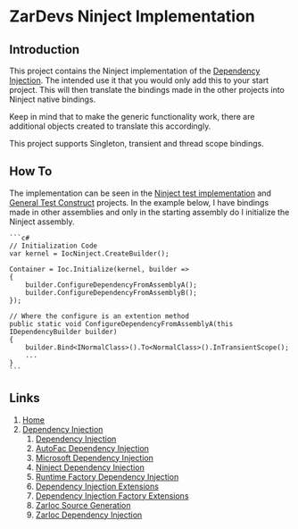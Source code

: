 # ZarDevs Ninject Implementation

## Introduction

This project contains the Ninject implementation of the [Dependency Injection](..\ZarDevs.DependencyInjection\README.md). The intended use it that you would only add this to your start project. This will then translate the bindings made in the other projects into Ninject native bindings.

Keep in mind that to make the generic functionality work, there are additional objects created to translate this accordingly.

This project supports Singleton, transient and thread scope bindings.

## How To

The implementation can be seen in the [Ninject test implementation](..\..\tests\ZarDevs.DependencyInjection.Ninject.Tests) and [General Test Construct](..\..\tests\ZarDevs.DependencyInjection.Tests) projects. In the example below, I have bindings made in other assemblies and only in the starting assembly do I initialize the Ninject assembly.

    ```c#
    // Initialization Code
    var kernel = IocNinject.CreateBuilder();

    Container = Ioc.Initialize(kernel, builder =>
    {
        builder.ConfigureDependencyFromAssemblyA();
        builder.ConfigureDependencyFromAssemblyB();
    });

    // Where the configure is an extention method
    public static void ConfigureDependencyFromAssemblyA(this IDependencyBuilder builder)
    {
        builder.Bind<INormalClass>().To<NormalClass>().InTransientScope();
        ...
    }
    ```

## Links

1. [Home](../../../README.md)
1. [Dependency Injection](../../README.md)
    1. [Dependency Injection](../ZarDevs.DependencyInjection/README.md)
    1. [AutoFac Dependency Injection](../ZarDevs.DependencyInjection.AutoFac/README.md)
    1. [Microsoft Dependency Injection](../ZarDevs.DependencyInjection.Microsoft/README.md)
    1. [Ninject Dependency Injection](../ZarDevs.DependencyInjection.Ninject/README.md)
    1. [Runtime Factory Dependency Injection](../ZarDevs.DependencyInjection.RuntimeFactory/README.md)
    1. [Dependency Injection Extensions](../ZarDevs.DependencyInjection.Extensions/README.md)
    1. [Dependency Injection Factory Extensions](../ZarDevs.DependencyInjection.Extensions.Factory/README.md)
    1. [ZarIoc Source Generation](../ZarDevs.DependencyInjection.ZarIoc/README.md)
    1. [ZarIoc Dependency Injection](../ZarDevs.DependencyInjection.ZarIoc.Abstractions/README.md)
